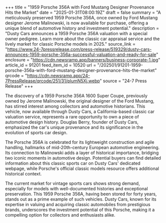 +++
title = "1959 Porsche 356A with Ford Mustang Designer Provenance Hits the Market"
date = "2025-01-31T08:00:19Z"
draft = false
summary = "A meticulously preserved 1959 Porsche 356A, once owned by Ford Mustang designer Jerome Malinowski, is now available for purchase, offering a unique blend of automotive history and investment potential."
description = "Dusty Cars announces a 1959 Porsche 356A valuation with a special owner pedigree. Learn more about the classic car appraisal service and the lively market for classic Porsche models in 2025."
source_link = "https://www.24-7pressrelease.com/press-release/519329/dusty-cars-announces-1959-porsche-356a-successful-valuation-and-ready-for-sale"
enclosure = "https://cdn.newsramp.app/banners/business-corporate-1.jpg"
article_id = 91201
feed_item_id = 10520
url = "/202501/91201-1959-porsche-356a-with-ford-mustang-designer-provenance-hits-the-market"
qrcode = "https://cdn.newsramp.app/24-7PressRelease/qrcode/251/31/plumN5Xj.webp"
source = "24-7 Press Release"
+++

<p>The discovery of a 1959 Porsche 356A 1600 Super Coupe, previously owned by Jerome Malinowski, the original designer of the Ford Mustang, has stirred interest among collectors and automotive historians. This vehicle, now available through Dusty Cars, a California-based classic car valuation service, represents a rare opportunity to own a piece of automotive design history. Douglas Berry, founder of Dusty Cars, emphasized the car's unique provenance and its significance in the evolution of sports car design.</p><p>The Porsche 356A is celebrated for its lightweight construction and agile handling, hallmarks of mid-20th-century European automotive engineering. Its connection to Malinowski adds a layer of historical importance, bridging two iconic moments in automotive design. Potential buyers can find detailed information about this classic sports car on Dusty Cars' dedicated webpage, while Porsche's official classic models resource offers additional historical context.</p><p>The current market for vintage sports cars shows strong demand, especially for models with well-documented histories and exceptional preservation. This 1959 Porsche 356A, having been stored for forty years, stands out as a prime example of such vehicles. Dusty Cars, known for its expertise in valuing and acquiring classic automobiles from prestigious brands, underscores the investment potential of this Porsche, making it a compelling option for collectors and enthusiasts alike.</p>